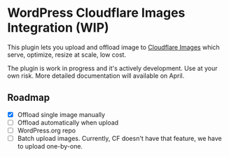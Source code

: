 # WordPress Cloudflare Images Integration (WIP)

This plugin lets you upload and offload image to [Cloudflare Images](https://www.cloudflare.com/products/cloudflare-images/) which serve, optimize, resize at scale, low cost.

The plugin is work in progress and it's actively development. Use at your own risk. More detailed documentation will available on April.

## Roadmap
- [x]  Offload single image manually
- [ ]  Offload automatically when upload
- [ ]  WordPress.org repo
- [ ]  Batch upload images. Currently, CF doesn't have that feature, we have to upload one-by-one.